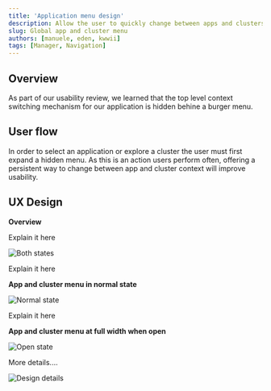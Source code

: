 ```yaml
---
title: 'Application menu design'
description: Allow the user to quickly change between apps and clusters
slug: Global app and cluster menu
authors: [manuele, eden, kwwii]
tags: [Manager, Navigation]
---
```


## Overview

As part of our usability review, we learned that the top level context switching mechanism for our application is hidden behine a burger menu.


## User flow

In order to select an application or explore a cluster the user must first expand a hidden menu. As this is an action users perform often, offering a persistent way to change between app and cluster context will improve usability.

## UX Design

**Overview**

Explain it here

![Both states](https://user-images.githubusercontent.com/120640736/225089685-b820da19-18a7-40cb-8cd9-fa7bb63f8181.png)

Explain it here

**App and cluster menu in normal state**

![Normal state](https://user-images.githubusercontent.com/120640736/224752896-ec42df91-2bee-48e7-8dd0-dccfe61c82c0.png)


Explain it here

**App and cluster menu at full width when open**

![Open state](https://user-images.githubusercontent.com/120640736/224752946-ab334f87-e322-407b-82cc-c8846db19a3c.png)

More details....

![Design details](https://user-images.githubusercontent.com/120640736/225335914-d2b87cd4-aa32-4328-aa23-432f97ea94be.png)

